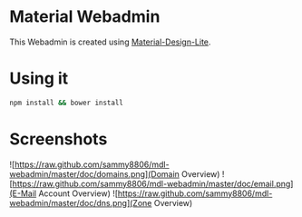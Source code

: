 # Material Webadmin
This Webadmin is created using [Material-Design-Lite](https://www.getmdl.io).

# Using it
```bash
npm install && bower install
```

# Screenshots
![https://raw.github.com/sammy8806/mdl-webadmin/master/doc/domains.png](Domain Overview)
![https://raw.github.com/sammy8806/mdl-webadmin/master/doc/email.png](E-Mail Account Overview)
![https://raw.github.com/sammy8806/mdl-webadmin/master/doc/dns.png](Zone Overview)

